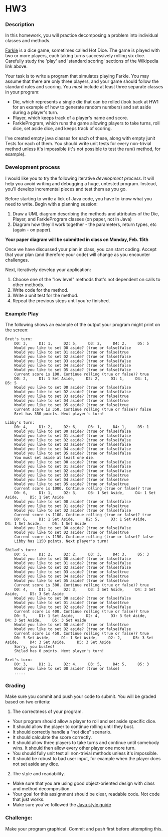HW3
====

### Description

In this homework, you will practice decomposing a problem into individual classes and methods.

[Farkle](https://en.wikipedia.org/wiki/Farkle) is a dice game, sometimes called Hot Dice. The game is played with two
or more players, each taking turns successively rolling six dice. Carefully study the 'play' and 'standard scoring' sections of the 
Wikipedia link above.

Your task is to write a program that simulates playing Farkle. You may assume that there are only three players, and 
your game should follow the standard rules and scoring. You *must* include at least three separate classes in your program:

* Die, which represents a single die that can be rolled (look back at HW1 for an example of how to generate random numbers) and set aside during a player's turn. 
* Player, which keeps track of a player's name and score.
* FarkleProgram, which runs the game allowing players to take turns, roll dice, set aside dice, and keeps track of scoring.

I've created empty java classes for each of these, along with empty junit Tests for each of them.
You should write unit tests for every non-trivial method unless it's impossible (it's not possible to test the run() method, for example).

### Development process
I would like you to try the following iterative *development process*.
It will help you avoid writing and debugging a huge, untested program.
Instead, you'll develop incremental pieces and test them as you go.

Before starting to write a lick of Java code, you have to know what you need to write. Begin with a planning session:

1. Draw a UML diagram describing the methods and attributes of the Die, Player, and FarkleProgram classes (on paper, not in Java)
2. Diagram how they'll work together - the parameters, return types, etc (again - on paper).

**Your paper diagram will be submitted in class on Monday, Feb. 15th**

Once we have discussed your plan in class, you can start coding.
Accept that your plan (and therefore your code) will change as you encounter challenges.

Next, iteratively develop your application:

1. Choose one of the "low level" methods that's not dependent on calls to other methods.
2. Write code for the method.
3. Write a unit test for the method.
4. Repeat the previous steps until you're finished.

### Example Play

The following shows an example of the output your program might print on the screen:

```
Bret's turn:
	D0: 3,     D1: 1,     D2: 5,     D3: 2,     D4: 2,     D5: 5
	Would you like to set D0 aside? (true or false)false
	Would you like to set D1 aside? (true or false)true
	Would you like to set D2 aside? (true or false)false
	Would you like to set D3 aside? (true or false)false
	Would you like to set D4 aside? (true or false)false
	Would you like to set D5 aside? (true or false)false
	Current score is 100. Continue rolling (true or false)? true
	D0: 2,     D1: 1 Set Aside,     D2: 2,     D3: 1,     D4: 1,     D5: 5
	Would you like to set D0 aside? (true or false)false
	Would you like to set D2 aside? (true or false)false
	Would you like to set D3 aside? (true or false)true
	Would you like to set D4 aside? (true or false)true
	Would you like to set D5 aside? (true or false)true
	Current score is 350. Continue rolling (true or false)? false
	Bret has 350 points. Next player's turn!

Libby's turn:
	D0: 4,     D1: 2,     D2: 6,     D3: 1,     D4: 1,     D5: 1
	Would you like to set D0 aside? (true or false)false
	Would you like to set D1 aside? (true or false)false
	Would you like to set D2 aside? (true or false)false
	Would you like to set D3 aside? (true or false)false
	Would you like to set D4 aside? (true or false)false
	Would you like to set D5 aside? (true or false)false
	You must set aside at least one die.
	Would you like to set D0 aside? (true or false)false
	Would you like to set D1 aside? (true or false)false
	Would you like to set D2 aside? (true or false)false
	Would you like to set D3 aside? (true or false)true
	Would you like to set D4 aside? (true or false)true
	Would you like to set D5 aside? (true or false)true
	Current score is 1000. Continue rolling (true or false)? true
	D0: 6,     D1: 1,     D2: 3,     D3: 1 Set Aside,     D4: 1 Set Aside,     D5: 1 Set Aside
	Would you like to set D0 aside? (true or false)false
	Would you like to set D1 aside? (true or false)true
	Would you like to set D2 aside? (true or false)false
	Current score is 1100. Continue rolling (true or false)? true
	D0: 6,     D1: 1 Set Aside,     D2: 5,     D3: 1 Set Aside,     D4: 1 Set Aside,     D5: 1 Set Aside
	Would you like to set D0 aside? (true or false)false
	Would you like to set D2 aside? (true or false)true
	Current score is 1150. Continue rolling (true or false)? false
	Libby has 1150 points. Next player's turn!

Shilad's turn:
	D0: 5,     D1: 2,     D2: 2,     D3: 3,     D4: 3,     D5: 3
	Would you like to set D0 aside? (true or false)false
	Would you like to set D1 aside? (true or false)false
	Would you like to set D2 aside? (true or false)false
	Would you like to set D3 aside? (true or false)true
	Would you like to set D4 aside? (true or false)true
	Would you like to set D5 aside? (true or false)true
	Current score is 300. Continue rolling (true or false)? true
	D0: 4,     D1: 1,     D2: 3,     D3: 3 Set Aside,     D4: 3 Set Aside,     D5: 3 Set Aside
	Would you like to set D0 aside? (true or false)false
	Would you like to set D1 aside? (true or false)true
	Would you like to set D2 aside? (true or false)false
	Current score is 400. Continue rolling (true or false)? true
	D0: 5,     D1: 1 Set Aside,     D2: 4,     D3: 3 Set Aside,     D4: 3 Set Aside,     D5: 3 Set Aside
	Would you like to set D0 aside? (true or false)true
	Would you like to set D2 aside? (true or false)false
	Current score is 450. Continue rolling (true or false)? true
	D0: 5 Set Aside,     D1: 1 Set Aside,     D2: 2,     D3: 3 Set Aside,     D4: 3 Set Aside,     D5: 3 Set Aside
	Sorry, you busted!
	Shilad has 0 points. Next player's turn!

Bret's turn:
	D0: 3,     D1: 1,     D2: 4,     D3: 5,     D4: 5,     D5: 3
	Would you like to set D0 aside? (true or false)
	.....
```

### Grading
Make sure you commit and push your code to submit.
You will be graded based on two criteria:
 
1. The correctness of your program.
 * Your program should allow a player to roll and set aside specific dice.
 * It should allow the player to continue rolling until they bust.
 * It should correctly handle a "hot dice" scenario.
 * It should calculate the score correctly.
 * It should allow three players to take turns and continue until somebody wins. It should then allow every other player one more turn.
 * You should fully unit test all non-trivial methods unless it's impossible.
 * It should be robust to bad user input, for example when the player does not set aside any dice.
2. The style and readability.
 * Make sure that you are using good object-oriented design with class and method decomposition.
 * Your goal for this assignment should be clear, readable code. Not code that just works.
 * Make sure you've followed the [Java style guide](https://docs.google.com/a/macalester.edu/document/d/1dabngHRsMk8ZJx5mxCENh8dcnOYiV8qxrComPUUlZ9M/edit?usp=sharing)

### Challenge: 
Make your program graphical. Commit and push first before attempting this.

